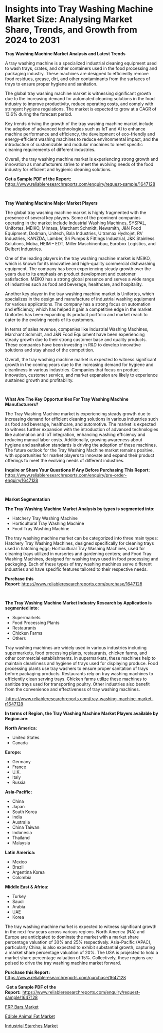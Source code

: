 <p><h1>Insights into Tray Washing Machine Market Size: Analysing Market Share, Trends, and Growth from 2024 to 2031</h1></p><p><strong>Tray Washing Machine Market Analysis and Latest Trends</strong></p>
<p><p>A tray washing machine is a specialized industrial cleaning equipment used to wash trays, crates, and other containers used in the food processing and packaging industry. These machines are designed to efficiently remove food residues, grease, dirt, and other contaminants from the surfaces of trays to ensure proper hygiene and sanitation.</p><p>The global tray washing machine market is witnessing significant growth due to the increasing demand for automated cleaning solutions in the food industry to improve productivity, reduce operating costs, and comply with stringent hygiene regulations. The market is expected to grow at a CAGR of 13.6% during the forecast period.</p><p>Key trends driving the growth of the tray washing machine market include the adoption of advanced technologies such as IoT and AI to enhance machine performance and efficiency, the development of eco-friendly and energy-efficient washing machines to reduce environmental impact, and the introduction of customizable and modular machines to meet specific cleaning requirements of different industries.</p><p>Overall, the tray washing machine market is experiencing strong growth and innovation as manufacturers strive to meet the evolving needs of the food industry for efficient and hygienic cleaning solutions.</p></p>
<p><strong>Get a Sample PDF of the Report:&nbsp;</strong> <a href="https://www.reliableresearchreports.com/enquiry/request-sample/1647128">https://www.reliableresearchreports.com/enquiry/request-sample/1647128</a></p>
<p>&nbsp;</p>
<p><strong>Tray Washing Machine Major Market Players</strong></p>
<p><p>The global tray washing machine market is highly fragmented with the presence of several key players. Some of the prominent companies operating in the market include Industrial Washing Machines, SYSPAL, Unifortes, MEIKO, Mimasa, Marchant Schmidt, Newsmith, J&N Food Equipment, Dodman, Unitech, Bala Industries, Ultramax Hydrojet, RV Industries, KANZDA, Lamber, Sri Pumps & Fittings Industrial, J&K Stainless Solutions, Moba, HEIM – EDT, Miller Maschinenbau, Eurobox Logistics, and Delbert Industries.</p><p>One of the leading players in the tray washing machine market is MEIKO, which is known for its innovative and high-quality commercial dishwashing equipment. The company has been experiencing steady growth over the years due to its emphasis on product development and customer satisfaction. MEIKO has a strong global presence and serves a wide range of industries such as food and beverage, healthcare, and hospitality.</p><p>Another key player in the tray washing machine market is Unifortes, which specializes in the design and manufacture of industrial washing equipment for various applications. The company has a strong focus on automation and efficiency, which has helped it gain a competitive edge in the market. Unifortes has been expanding its product portfolio and market reach to cater to the evolving needs of its customers.</p><p>In terms of sales revenue, companies like Industrial Washing Machines, Marchant Schmidt, and J&N Food Equipment have been experiencing steady growth due to their strong customer base and quality products. These companies have been investing in R&D to develop innovative solutions and stay ahead of the competition.</p><p>Overall, the tray washing machine market is expected to witness significant growth in the coming years due to the increasing demand for hygiene and cleanliness in various industries. Companies that focus on product innovation, customer service, and market expansion are likely to experience sustained growth and profitability.</p></p>
<p>&nbsp;</p>
<p><strong>What Are The Key Opportunities For Tray Washing Machine Manufacturers?</strong></p>
<p><p>The Tray Washing Machine market is experiencing steady growth due to increasing demand for efficient cleaning solutions in various industries such as food and beverage, healthcare, and automotive. The market is expected to witness further expansion with the introduction of advanced technologies like automation and IoT integration, enhancing washing efficiency and reducing manual labor costs. Additionally, growing awareness about hygiene and sanitation standards is driving the adoption of these machines. The future outlook for the Tray Washing Machine market remains positive, with opportunities for market players to innovate and expand their product offerings to meet the evolving needs of different industries.</p></p>
<p><strong>Inquire or Share Your Questions If Any Before Purchasing This Report:</strong> <a href="https://www.reliableresearchreports.com/enquiry/pre-order-enquiry/1647128">https://www.reliableresearchreports.com/enquiry/pre-order-enquiry/1647128</a></p>
<p>&nbsp;</p>
<p><strong>Market Segmentation</strong></p>
<p><strong>The Tray Washing Machine Market Analysis by types is segmented into:</strong></p>
<p><ul><li>Hatchery Tray Washing Machine</li><li>Horticultural Tray Washing Machine</li><li>Food Tray Washing Machine</li></ul></p>
<p><p>The tray washing machine market can be categorized into three main types: Hatchery Tray Washing Machines, designed specifically for cleaning trays used in hatching eggs; Horticultural Tray Washing Machines, used for cleaning trays utilized in nurseries and gardening centers; and Food Tray Washing Machines, designed for washing trays used in food processing and packaging. Each of these types of tray washing machines serve different industries and have specific features tailored to their respective needs.</p></p>
<p><strong>Purchase this Report:&nbsp;</strong><a href="https://www.reliableresearchreports.com/purchase/1647128">https://www.reliableresearchreports.com/purchase/1647128</a></p>
<p>&nbsp;</p>
<p><strong>The Tray Washing Machine Market Industry Research by Application is segmented into:</strong></p>
<p><ul><li>Supermarkets</li><li>Food Processing Plants</li><li>Restaurants</li><li>Chicken Farms</li><li>Others</li></ul></p>
<p><p>Tray washing machines are widely used in various industries including supermarkets, food processing plants, restaurants, chicken farms, and other commercial establishments. In supermarkets, these machines help to maintain cleanliness and hygiene of trays used for displaying produce. Food processing plants use tray washers to ensure proper sanitation of trays before packaging products. Restaurants rely on tray washing machines to efficiently clean serving trays. Chicken farms utilize these machines to sanitize trays used for transporting poultry. Other industries also benefit from the convenience and effectiveness of tray washing machines.</p></p>
<p><a href="https://www.reliableresearchreports.com/tray-washing-machine-market-r1647128">&nbsp;https://www.reliableresearchreports.com/tray-washing-machine-market-r1647128</a></p>
<p><strong>In terms of Region, the Tray Washing Machine Market Players available by Region are:</strong></p>
<p>
    <p> <strong> North America: </strong>
        <ul>
            <li>United States</li>
            <li>Canada</li>
        </ul>
        </p> 
    <p> <strong> Europe: </strong>
        <ul>
            <li>Germany</li>
            <li>France</li>
            <li>U.K.</li>
            <li>Italy</li>
            <li>Russia</li>
        </ul>
        </p> 
    <p> <strong> Asia-Pacific: </strong>
        <ul>
            <li>China</li>
            <li>Japan</li>
            <li>South Korea</li>
            <li>India</li>
            <li>Australia</li>
            <li>China Taiwan</li>
            <li>Indonesia</li>
            <li>Thailand</li>
            <li>Malaysia</li>
        </ul>
        </p> 
    <p> <strong> Latin America: </strong>
        <ul>
            <li>Mexico</li>
            <li>Brazil</li>
            <li>Argentina Korea</li>
            <li>Colombia</li>
        </ul>
        </p> 
    <p> <strong> Middle East & Africa: </strong>
        <ul>
            <li>Turkey</li>
            <li>Saudi</li>
            <li>Arabia</li>
            <li>UAE</li>
            <li>Korea</li>
        </ul>
    </p>
    </p>
<p><p>The tray washing machine market is expected to witness significant growth in the next few years across various regions. North America (NA) and Europe are anticipated to dominate the market with a market share percentage valuation of 30% and 25% respectively. Asia-Pacific (APAC), particularly China, is also expected to exhibit substantial growth, capturing a market share percentage valuation of 20%. The USA is projected to hold a market share percentage valuation of 15%. Collectively, these regions are poised to drive the tray washing machine market forward.</p></p>
<p><strong>Purchase this Report: </strong><a href="https://www.reliableresearchreports.com/purchase/1647128">https://www.reliableresearchreports.com/purchase/1647128</a></p>
<p>&nbsp;<strong>Get a Sample PDF of the Report:&nbsp;&nbsp;</strong><a href="https://www.reliableresearchreports.com/enquiry/request-sample/1647128">https://www.reliableresearchreports.com/enquiry/request-sample/1647128</a></p>
<p><strong></strong></p>
<p><p><a href="https://view.publitas.com/reportprime-1/global-frp-bars-market-exploring-market-share-market-trends-and-future-growth/">FRP Bars Market</a></p><p><a href="https://github.com/abdelrhmankishk22/Market-Research-Report-List-5/blob/main/edible-animal-fat-market.md">Edible Animal Fat Market</a></p><p><a href="https://github.com/ChiragRp1/Market-Research-Report-List-5/blob/main/industrial-starches-market.md">Industrial Starches Market</a></p></p>